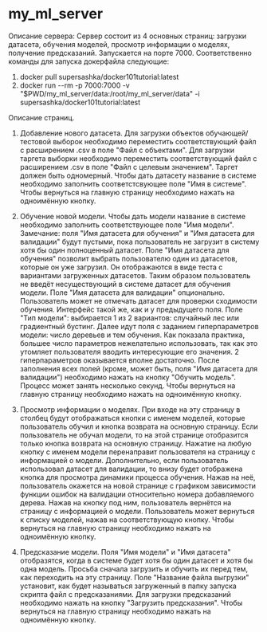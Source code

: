 # my_ml_server
Описание сервера: 
  Сервер состоит из 4 основных страниц: загрузки датасета, обучения моделей, просмотр информации о моделях, получение предсказаний. Запускается на порте 7000.
  Соответственно команды для запуска докерфайла следующие: 
  
  1) docker pull supersashka/docker101tutorial:latest
  2) docker run --rm -p 7000:7000 -v "$PWD/my_ml_server/data:/root/my_ml_server/data" -i supersashka/docker101tutorial:latest
  
Описание страниц.

1. Добавление нового датасета.
  Для загрузки объектов обучающей/тестовой выборок необходимо переместить соответствующий файл с расширением .csv в поле "Файл с объектами".
  Для загрузки таргета выборки необходимо переместить соответствующий файл с расширением .csv в поле "Файл с целевым значением". Таргет должен быть одномерный.
  Чтобы дать датасету название в системе необходимо заполнить соответстсвующее поле "Имя в системе".
  Чтобы вернуться на главную страницу необходимо нажать на одноимённую кнопку.
  
2. Обучение новой модели.
  Чтобы дать модели название в системе необходимо заполнить соответствующее поле "Имя модели".
  Замечание: поля "Имя датасета для обучения" и "Имя датасета для валидации" будут пустыми, пока пользователь не загрузит в систему хотя бы один полноценный датасет.
  Поле "Имя датасета для обучения" позволит выбрать пользователю один из датасетов, которые он уже загрузил. Он отображаются в виде теста с вариантами загруженных датасетов. Таким образом пользователь не введёт несуществующий в системе датасет для обучения модели.
  Поле "Имя датасета для валидации" опционально. Пользователь может не отмечать датасет для проверки сходимости обучения. Интерфейс такой же, как и у предыдущего поля.
  Поле "Тип модели": выбирается 1 из 2 вариантов: случайный лес или градиентный бустинг.
  Далее идут поля с заданием гиперпараметров модели: число деревьев и тем обучения. Как показала практика, большее число параметров нежелательно использовать, так как это утомляет пользователя вводить интересующие его значения. 2 гиперпараметров оказывается вполне достаточно.
  После заполнения всех полей (кроме, может быть, поля "Имя датасета для валидации") необходимо нажать на кнопку "Обучить модель". Процесс может занять несколько секунд. 
  Чтобы вернуться на главную страницу необходимо нажать на одноимённую кнопку.
  
3. Просмотр информации о моделях.
  При входе на эту страницу в столбец будут отображаться кнопки с именем моделей, которые пользователь обучил и кнопка возврата на основную страницу. 
  Если пользователь не обучал модели, то на этой странице отобразится только кнопка возврата на основную страницу.
  Нажатие на любую кнопку с именем модели перенаправит пользователя на страницу с информацией о модели. Дополнительно, если пользователь использовал датасет для валидации, то внизу будет отображена кнопка для просмотра динамики процесса обучения. Нажав на неё, пользователь окажется на новой странице с графиком зависимости функции ошибок на валидации относительно номера добавляемого дерева. Нажав на кнопку под ним, пользователь вернётся на страницу с информацией о модели. Пользователь может вернуться к списку моделей, нажав на соответствующую кнопку. 
  Чтобы вернуться на главную страницу необходимо нажать на одноимённую кнопку.
  
4. Предсказание модели.
  Поля "Имя модели" и "Имя датасета" отобразятся, когда в системе будет хотя бы один датасет и хотя бы одна модель. Просьба сначала загрузить и обучить их перед тем, как переходить на эту страницу. 
  Поле "Название файла выгрузки" установит, как будет называться загруженный в папку запуска скрипта файл с предсказаниями.
  Для загрузки предсказаний необходимо нажать на кнопку "Загрузить предсказания".
  Чтобы вернуться на главную страницу необходимо нажать на одноимённую кнопку.
